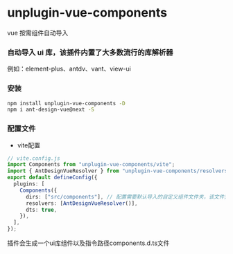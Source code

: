 # unplugin-vue-components

vue 按需组件自动导入

### 自动导入 ui 库，该插件内置了大多数流行的库解析器

例如：element-plus、antdv、vant、view-ui

### 安装

```bash
npm install unplugin-vue-components -D
npm i ant-design-vue@next -S
```

### 配置文件

- vite配置

```ts
// vite.config.js
import Components from "unplugin-vue-components/vite";
import { AntDesignVueResolver } from "unplugin-vue-components/resolvers";
export default defineConfig({
  plugins: [
    Components({
      dirs: ["src/components"], // 配置需要默认导入的自定义组件文件夹，该文件夹下的所有组件都会自动 import
      resolvers: [AntDesignVueResolver()],
      dts: true,
    }),
  ],
});
```

插件会生成一个ui库组件以及指令路径components.d.ts文件





